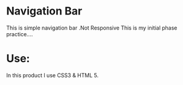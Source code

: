 # Navigation Bar
This is simple navigation bar .Not Responsive
This is my initial phase practice....
# Use:
In this product I use CSS3 & HTML 5.
